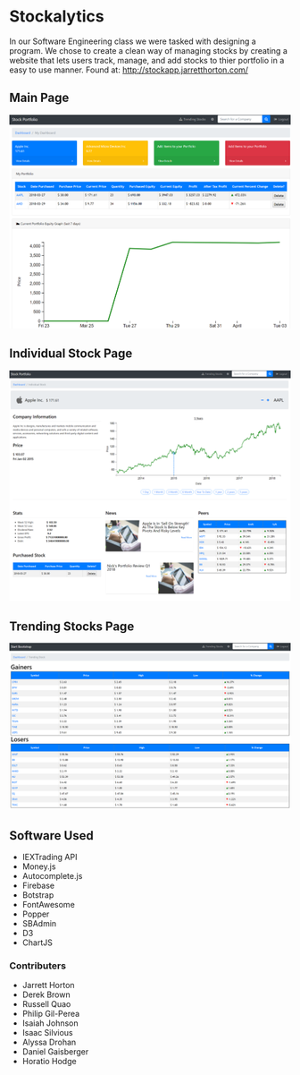 # Stockalytics


In our Software Engineering class we were tasked with designing a program. We chose to create a clean way of managing stocks by creating a website that lets users track, manage, and add stocks to thier portfolio in a easy to use manner. Found at: http://stockapp.jarretthorton.com/

## Main Page
![alt text](https://github.com/StockAppSoftwareEng450/Stock-App/blob/master/images/index1.PNG)

## Individual Stock Page
![alt text](https://github.com/StockAppSoftwareEng450/Stock-App/blob/master/images/individualStockPage1.PNG)

## Trending Stocks Page
![alt text](https://github.com/StockAppSoftwareEng450/Stock-App/blob/master/images/TrendingStocks1.PNG)

## Software Used
- IEXTrading API
- Money.js 
- Autocomplete.js
- Firebase
- Botstrap
- FontAwesome
- Popper
- SBAdmin
- D3
- ChartJS

### Contributers
- Jarrett Horton
- Derek Brown
- Russell Quao
- Philip Gil-Perea
- Isaiah Johnson
- Isaac Silvious
- Alyssa Drohan
- Daniel Gaisberger 
- Horatio Hodge



